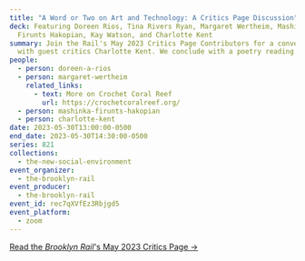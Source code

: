 ```yaml
---
title: "A Word or Two on Art and Technology: A Critics Page Discussion"
deck: Featuring Doreen Rios, Tina Rivers Ryan, Margaret Wertheim, Mashinka
  Firunts Hakopian, Kay Watson, and Charlotte Kent
summary: Join the Rail's May 2023 Critics Page Contributors for a conversation
  with guest critics Charlotte Kent. We conclude with a poetry reading.
people:
  - person: doreen-a-rios
  - person: margaret-wertheim
    related_links:
      - text: More on Crochet Coral Reef
        url: https://crochetcoralreef.org/
  - person: mashinka-firunts-hakopian
  - person: charlotte-kent
date: 2023-05-30T13:00:00-0500
end_date: 2023-05-30T14:30:00-0500
series: 821
collections:
  - the-new-social-environment
event_organizer:
  - the-brooklyn-rail
event_producer:
  - the-brooklyn-rail
event_id: rec7qXVfEz3Rbjgd5
event_platform:
  - zoom
---
```

[R﻿ead the *Brooklyn Rail*'s May 2023 Critics Page →](https://brooklynrail.org/2023/5/criticspage)